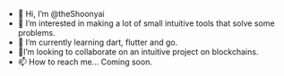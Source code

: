 - 👋 Hi, I’m @theShoonyai
- 👀 I’m interested in making a lot of small intuitive tools that solve some problems.
- 🌱 I’m currently learning dart, flutter and go.
- 💞️I’m looking to collaborate on an intuitive project on blockchains.
- 📫 How to reach me... Coming soon.

<!---
theShoonyai/theShoonyai is a ✨ special ✨ repository because its `README.md` (this file) appears on your GitHub profile.
You can click the Preview link to take a look at your changes.
--->
